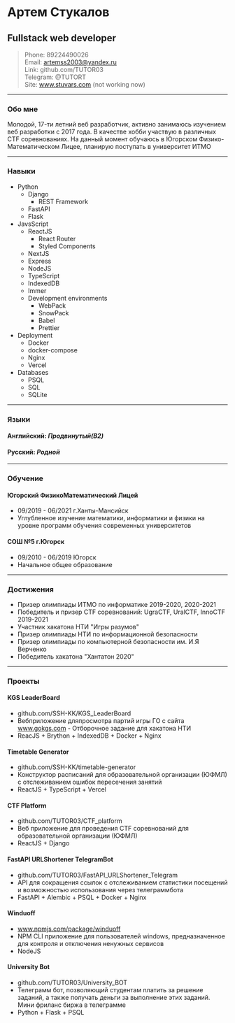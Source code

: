 # Артем Стукалов
## Fullstack web developer

> Phone: 89224490026  
> Email: artemss2003@yandex.ru  
> Link: github.com/TUTOR03  
> Telegram: @TUTORT  
> Site: www.stuvars.com (not working now)

---

### Обо мне

Молодой, 17-ти летний веб разработчик, активно занимаюсь изучением веб разработки с 2017 года. В качестве хобби участвую в различных CTF соревнованиях. На данный момент обучаюсь в Югорском Физико-Математическом Лицее, планирую поступать в университет ИТМО

---

### Навыки

* Python
    * Django
        * REST Framework
    * FastAPI
    * Flask
* JavsScript
    * ReactJS
        * React Router
        * Styled Components
    * NextJS
    * Express
    * NodeJS
    * TypeScript
    * IndexedDB
    * Immer
    * Development environments
        * WebPack 
        * SnowPack
        * Babel
        * Prettier
* Deployment
    * Docker
    * docker-compose
    * Nginx
    * Vercel
* Databases
    * PSQL
    * SQL
    * SQLite


---

### Языки

#### Английский: *Продвинутый(B2)*
#### Русский: *Родной*

---

### Обучение

#### Югорский ФизикоМатематический Лицей
* 09/2019 - 06/2021 г.Ханты-Мансийск
* Углубленное изучение математики, информатики и физики на уровне программ обучения современных университетов

#### СОШ №5 г.Югорск
* 09/2010 - 06/2019 Югорск
* Начальное общее образование

---

### Достижения

* Призер олимпиады ИТМО по информатике 2019-2020, 2020-2021
* Победитель и призер CTF соревнований: UgraCTF, UralCTF, InnoCTF 2019-2021
* Участник хакатона НТИ "Игры разумов"
* Призер олимпиады НТИ по информационной безопасности
* Призер олимпиады по компьютерной безопасности им. И.Я Верченко
* Победитель хакатона "Хантатон 2020"

---

### Проекты

#### KGS LeaderBoard
* github.com/SSH-KK/KGS_LeaderBoard
* Вебприложение дляпросмотра партий игры ГО с сайта www.gokgs.com - Отборочное задание для хакатона НТИ
* ReacJS + Brython + IndexedDB + Docker + Nginx

#### Timetable Generator
* github.com/SSH-KK/timetable-generator
* Конструктор расписаний для образовательной организации (ЮФМЛ) c отслеживанием ошибок пересечения занятий
* ReactJS + TypeScript + Vercel

#### CTF Platform
* github.com/TUTOR03/CTF_platform
* Веб приложение для проведения CTF соревнований для образовательной организации (ЮФМЛ)
* ReactJS + Django

#### FastAPI URLShortener TelegramBot
* github.com/TUTOR03/FastAPI_URLShortener_Telegram
* API для сокращения ссылок с отслеживанием статистики посещений и возможностью использования через телеграммбота
* FastAPI + Alembic + PSQL + Docker + Nginx

#### Winduoff
* www.npmjs.com/package/winduoff
* NPM CLI приложение для пользователей windows, предназначенное для контроля и отключения ненужных сервисов
* NodeJS

#### University Bot
* github.com/TUTOR03/University_BOT
* Телеграмм бот, позволяющий студентам платить за решение заданий, а также получать деньги за выполнение этих заданий. Мини фриланс биржа в телеграмме
* Python + Flask + PSQL